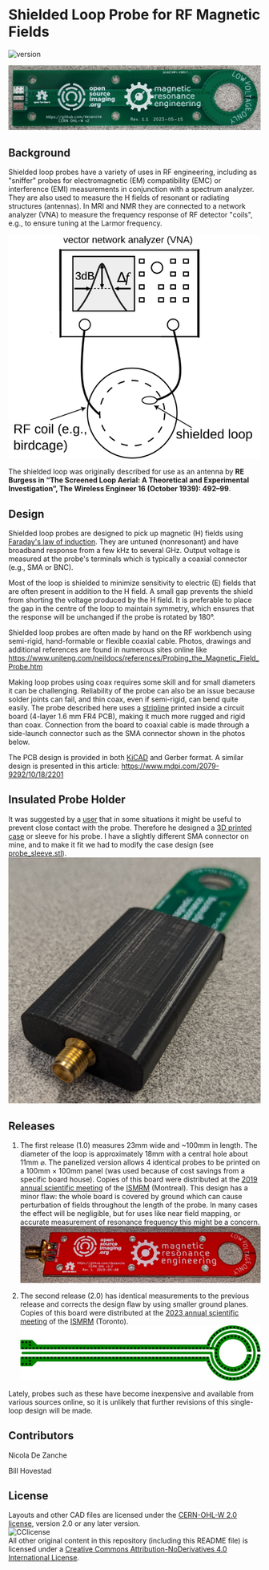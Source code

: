 # Shielded Loop Probe for RF Magnetic Fields
![version](https://img.shields.io/badge/version-2.0-green)

![photo v2](Images/probe_v2.jpg)

## Background

Shielded loop probes have a variety of uses in RF engineering, including as "sniffer" probes for electromagnetic (EM) compatibility (EMC) or interference (EMI) measurements in conjunction with a spectrum analyzer. They are also used to measure the H fields of resonant or radiating structures (antennas). In MRI and NMR they are connected to a network analyzer (VNA) to measure the frequency response of RF detector "coils", e.g., to ensure tuning at the Larmor frequency.

![VNA Q measurement](Images/VNA_Q.svg)

The shielded loop was originally described for use as an antenna by **RE Burgess in “The Screened Loop Aerial: A Theoretical and Experimental Investigation”, The Wireless Engineer 16 (October 1939): 492–99**.

## Design

Shielded loop probes are designed to pick up magnetic (H) fields using [Faraday's law of induction](https://en.wikipedia.org/wiki/Faraday%27s_law_of_induction). They are untuned (nonresonant) and have broadband response from a few kHz to several GHz. Output voltage is measured at the probe's terminals which is typically a coaxial connector (e.g., SMA or BNC).

Most of the loop is shielded to minimize sensitivity to electric (E) fields that are often present in addition to the H field. A small gap prevents the shield from shorting the voltage produced by the H field. It is preferable to place the gap in the centre of the loop to maintain symmetry, which ensures that the response will be unchanged if the probe is rotated by 180°.

Shielded loop probes are often made by hand on the RF workbench using semi-rigid, hand-formable or flexible coaxial cable.
Photos, drawings and additional references are found in numerous sites online like https://www.uniteng.com/neildocs/references/Probing_the_Magnetic_Field_Probe.htm

Making loop probes using coax requires some skill and for small diameters it can be challenging. Reliability of the probe can also be an issue because solder joints can fail, and thin coax, even if semi-rigid, can bend quite easily. The probe described here uses a [stripline](https://en.wikipedia.org/wiki/Stripline) printed inside a circuit board (4-layer 1.6 mm FR4 PCB), making it much more rugged and rigid than coax. Connection from the board to coaxial cable is made through a side-launch connector such as the SMA connector shown in the photos below.

The PCB design is provided in both [KiCAD](https://www.kicad.org/) and Gerber format. A similar design is presented in this article: https://www.mdpi.com/2079-9292/10/18/2201

## Insulated Probe Holder
It was suggested by a [user](https://intergalaktik.eu/news/bb3-cm4-emc) that in some situations it might be useful to prevent close contact with the probe. Therefore he designed a [3D printed case](https://github.com/goran-mahovlic/H-field_RF_probe/tree/main/Case) or sleeve for his probe. I have a slightly different SMA connector on mine, and to make it fit we had to modify the case design (see [probe_sleeve.stl](https://github.com/dezanche/H-field_RF_probe/blob/main/probe_sleeve.stl)).
![probe inside sleeve](Images/probe_sleeve.jpg)

## Releases

1. The first release (1.0) measures 23mm wide and ~100mm in length. The diameter of the loop is approximately 18mm with a central hole about 11mm ⌀. The panelized version allows 4 identical probes to be printed on a 100mm × 100mm panel (was used because of cost savings from a specific board house). Copies of this board were distributed at the [2019 annual scientific meeting](https://www.ismrm.org/19m/) of the [ISMRM](https://www.ismrm.org/) (Montreal).
This design has a minor flaw: the whole board is covered by ground which can cause perturbation of fields throughout the length of the probe. In many cases the effect will be negligible, but for uses like near field mapping, or accurate measurement of resonance frequency this might be a concern.
![version 1](Images/IMG_20190426_123132.jpg)

2. The second release (2.0) has identical measurements to the previous release and corrects the design flaw by using smaller ground planes. Copies of this board were distributed at the [2023 annual scientific meeting](https://www.ismrm.org/23m/) of the [ISMRM](https://www.ismrm.org/) (Toronto).
![signal layer](Images/signal_layer.svg)

Lately, probes such as these have become inexpensive and available from various sources online, so it is unlikely that further revisions of this single-loop design will be made.

## Contributors
Nicola De Zanche

Bill Hovestad

## License
Layouts and other CAD files are licensed under the [CERN-OHL-W 2.0 license](https://cern-ohl.web.cern.ch/), version 2.0 or any later version.\
![CClicense](https://i.creativecommons.org/l/by-nd/4.0/88x31.png)\
All other original content in this repository (including this README file) is licensed under a [Creative Commons Attribution-NoDerivatives 4.0 International License](https://creativecommons.org/licenses/by-nd/4.0/).
